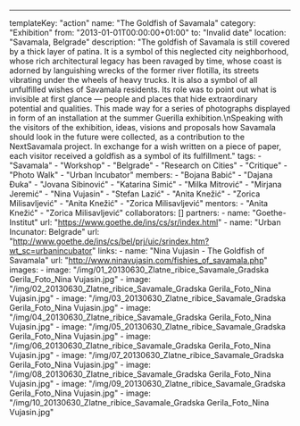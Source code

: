 ---
  templateKey: "action"
  name: "The Goldfish of Savamala"
  category: "Exhibition"
  from: "2013-01-01T00:00:00+01:00"
  to: "Invalid date"
  location: "Savamala, Belgrade"
  description: "The goldfish of Savamala is still covered by a thick layer of patina. It is a symbol of this neglected city neighborhood, whose rich architectural legacy has been ravaged by time, whose coast is adorned by languishing wrecks of the former river flotilla, its streets vibrating under the wheels of heavy trucks. It is also a symbol of all unfulfilled wishes of Savamala residents. Its role was to point out what is invisible at first glance — people and places that hide extraordinary potential and qualities. This made way for a series of photographs displayed in form of an installation at the summer Guerilla exhibition.\nSpeaking with the visitors of the exhibition, ideas, visions and proposals how Savamala should look in the future were collected, as a contribution to the NextSavamala project. In exchange for a wish written on a piece of paper, each visitor received a goldfish as a symbol of its fulfillment."
  tags: 
    - "Savamala"
    - "Workshop"
    - "Belgrade"
    - "Research on Cities"
    - "Critique"
    - "Photo Walk"
    - "Urban Incubator"
  members: 
    - "Bojana Babić"
    - "Dajana Đuka"
    - "Jovana Sibinović"
    - "Katarina Simić"
    - "Milka Mitrović"
    - "Mirjana Jeremić"
    - "Nina Vujasin"
    - "Stefan Lazić"
    - "Anita Knežić"
    - "Zorica Milisavljević"
    - "Anita Knežić"
    - "Zorica Milisavljević"
  mentors: 
    - "Anita Knežić"
    - "Zorica Milisavljević"
  collaborators: []
  partners: 
    - 
      name: "Goethe-Institut"
      url: "https://www.goethe.de/ins/cs/sr/index.html"
    - 
      name: "Urban Incunator: Belgrade"
      url: "http://www.goethe.de/ins/cs/bel/prj/uic/srindex.htm?wt_sc=urbanincubator"
  links: 
    - 
      name: "Nina Vujasin - ​The Goldfish of Savamala"
      url: "http://www.ninavujasin.com/fishies_of_savamala.php"
  images: 
    - 
      image: "/img/01_20130630_Zlatne_ribice_Savamale_Gradska Gerila_Foto_Nina Vujasin.jpg"
    - 
      image: "/img/02_20130630_Zlatne_ribice_Savamale_Gradska Gerila_Foto_Nina Vujasin.jpg"
    - 
      image: "/img/03_20130630_Zlatne_ribice_Savamale_Gradska Gerila_Foto_Nina Vujasin.jpg"
    - 
      image: "/img/04_20130630_Zlatne_ribice_Savamale_Gradska Gerila_Foto_Nina Vujasin.jpg"
    - 
      image: "/img/05_20130630_Zlatne_ribice_Savamale_Gradska Gerila_Foto_Nina Vujasin.jpg"
    - 
      image: "/img/06_20130630_Zlatne_ribice_Savamale_Gradska Gerila_Foto_Nina Vujasin.jpg"
    - 
      image: "/img/07_20130630_Zlatne_ribice_Savamale_Gradska Gerila_Foto_Nina Vujasin.jpg"
    - 
      image: "/img/08_20130630_Zlatne_ribice_Savamale_Gradska Gerila_Foto_Nina Vujasin.jpg"
    - 
      image: "/img/09_20130630_Zlatne_ribice_Savamale_Gradska Gerila_Foto_Nina Vujasin.jpg"
    - 
      image: "/img/10_20130630_Zlatne_ribice_Savamale_Gradska Gerila_Foto_Nina Vujasin.jpg"
